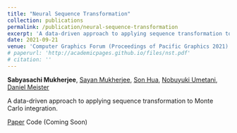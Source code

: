 ```yaml
---
title: "Neural Sequence Transformation"
collection: publications
permalink: /publication/neural-sequence-transformation
excerpt: 'A data-driven approach to applying sequence transformation to Monte Carlo integration.'
date: 2021-09-21
venue: 'Computer Graphics Forum (Proceedings of Pacific Graphics 2021)'
# paperurl: 'http://academicpages.github.io/files/nst.pdf'
# citation: ''
---
```


**Sabyasachi Mukherjee**, [Sayan Mukherjee](https://homepages.math.uic.edu/~potla/), [Son Hua](https://sonhua.github.io/), [Nobuyuki Umetani](https://cgenglab.github.io/labpage/en/authors/admin/), [Daniel Meister](https://meistdan.github.io/)

A data-driven approach to applying sequence transformation to Monte Carlo integration.

[Paper](/files/nst.pdf)
Code (Coming Soon)
